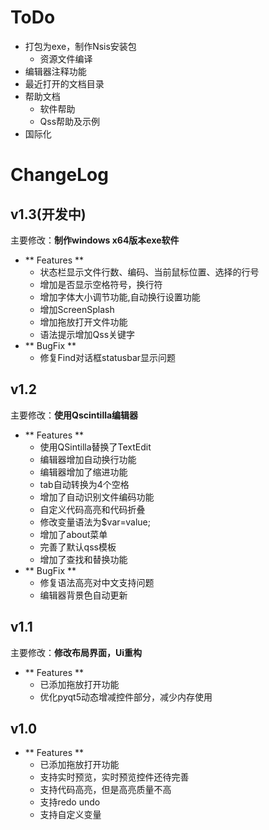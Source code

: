 
# ToDo

+ 打包为exe，制作Nsis安装包
    - 资源文件编译
+ 编辑器注释功能
+ 最近打开的文档目录
+ 帮助文档
    - 软件帮助
    - Qss帮助及示例
+ 国际化

# ChangeLog

## v1.3(开发中)
主要修改：**制作windows x64版本exe软件**

+ ** Features **
    - 状态栏显示文件行数、编码、当前鼠标位置、选择的行号
    - 增加是否显示空格符号，换行符
    - 增加字体大小调节功能,自动换行设置功能
    - 增加ScreenSplash
    - 增加拖放打开文件功能
    - 语法提示增加Qss关键字
+ ** BugFix **
    - 修复Find对话框statusbar显示问题

## v1.2

主要修改：**使用Qscintilla编辑器**

+ ** Features **
    - 使用QSintilla替换了TextEdit
    - 编辑器增加自动换行功能
    - 编辑器增加了缩进功能
    - tab自动转换为4个空格
    - 增加了自动识别文件编码功能
    - 自定义代码高亮和代码折叠
    - 修改变量语法为$var=value;
    - 增加了about菜单
    - 完善了默认qss模板
    - 增加了查找和替换功能
+ ** BugFix **
    - 修复语法高亮对中文支持问题
    - 编辑器背景色自动更新

## v1.1
主要修改：**修改布局界面，Ui重构**

+ ** Features **
    - 已添加拖放打开功能
    - 优化pyqt5动态增减控件部分，减少内存使用

## v1.0

+ ** Features **
    - 已添加拖放打开功能
    - 支持实时预览，实时预览控件还待完善
    - 支持代码高亮，但是高亮质量不高
    - 支持redo undo
    - 支持自定义变量